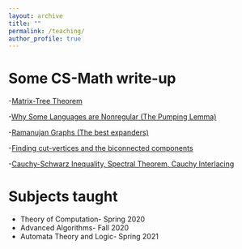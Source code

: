 ```yaml
---
layout: archive
title: ""
permalink: /teaching/
author_profile: true
---
```



# Some CS-Math write-up
-[Matrix-Tree Theorem](https://drive.google.com/file/d/18bmCEWPHRRZa-rZXpwgM0o8dppP8HmE4/view?usp=sharing) 

-[Why Some Languages are Nonregular (The Pumping Lemma)](https://drive.google.com/file/d/1CXx0_LVe-U9yWBquz9S0fnusxtLSAEtg/view?usp=sharing)

-[Ramanujan Graphs (The best expanders)](https://drive.google.com/file/d/1F0e1l5OxH7VhBQbwcSWmtGc9fAZahgyX/view?usp=sharing)

-[Finding cut-vertices and the biconnected components](https://drive.google.com/file/d/1Aw6_z9Kq9nzjuP_Tmyi4aclfkTUtEpPc/view?usp=sharing) 

-[Cauchy-Schwarz Inequality, Spectral Theorem, Cauchy Interlacing](https://drive.google.com/file/d/1EcoyJIdICGs8fkGNFT57VaJyo_RFjHad/view?usp=sharing)

# Subjects taught
- Theory of Computation- Spring 2020
- Advanced Algorithms- Fall 2020
- Automata Theory and Logic- Spring 2021
